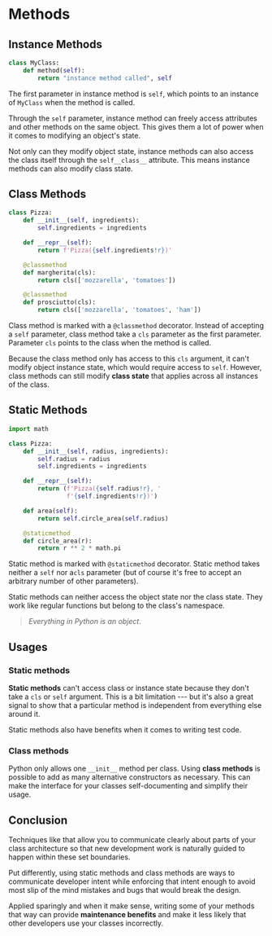 # Methods

## Instance Methods

```python
class MyClass:
    def method(self):
        return "instance method called", self
```

The first parameter in instance method is `self`, which points to an instance of `MyClass` when the method is called.    

Through the `self` parameter, instance method can freely access attributes and other methods on the same object. This gives them a lot of power when it comes to modifying an object's state.    

Not only can they modify object state, instance methods can also access the class itself through the `self__class__` attribute. This means instance methods can also modify class state.    

## Class Methods

```python
class Pizza:
    def __init__(self, ingredients):
        self.ingredients = ingredients

    def __repr__(self):
        return f'Pizza({self.ingredients!r})'

    @classmethod
    def margherita(cls):
        return cls(['mozzarella', 'tomatoes'])

    @classmethod
    def prosciutto(cls):
        return cls(['mozzarella', 'tomatoes', 'ham'])
```

Class method is marked with a `@classmethod` decorator. Instead of accepting a `self` parameter, class method take a `cls` parameter as the first parameter. Parameter `cls` points to the class when the method is called.    

Because the class method only has access to this `cls` argument, it can't modify object instance state, which would require access to `self`. However, class methods can still modify **class state** that applies across all instances of the class.    

## Static Methods

```python
import math

class Pizza:
    def __init__(self, radius, ingredients):
        self.radius = radius
        self.ingredients = ingredients

    def __repr__(self):
        return (f'Pizza({self.radius!r}, '
                f'{self.ingredients!r})')

    def area(self):
        return self.circle_area(self.radius)

    @staticmethod
    def circle_area(r):
        return r ** 2 * math.pi
```

Static method is marked with `@staticmethod` decorator. Static method takes neither a `self` nor a`cls` parameter (but of course it's free to accept an arbitrary number of other parameters).    

Static methods can neither access the  object state nor the class state. They work like regular functions   but belong to the class's namespace.    

> *Everything in Python is an object*.    

## Usages

### Static methods

**Static methods** can't access class or instance state because they don't take a `cls` or `self` argument. This is a bit limitation --- but it's also a great signal to show that a particular method is independent from everything else around it.    

Static methods also have benefits when it comes to writing test code.

### Class methods

Python only allows one `__init__` method per class. Using **class methods** is possible to add as many alternative constructors as necessary. This can make the interface for your classes self-documenting and simplify their usage.   

## Conclusion 

Techniques like that allow you to communicate clearly about parts of your class architecture so that new development work is naturally guided to happen within these set boundaries.     

Put differently, using static methods and class methods are ways to communicate developer intent while enforcing that intent enough to avoid most slip of the mind mistakes and bugs that would break the design.    

Applied sparingly and when it make sense, writing some of your methods that way can provide **maintenance benefits** and make it less likely that other developers use your classes incorrectly.    


